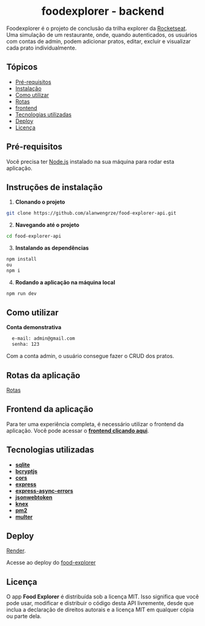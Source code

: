 <h1 align="center"> foodexplorer - backend</h1>

Foodexplorer é o projeto de conclusão da trilha explorer da [Rocketseat](https://www.rocketseat.com.br/). Uma simulação de um restaurante, onde, quando autenticados, os usuários com contas de admin, podem adicionar pratos, editar, excluir e visualizar cada prato individualmente.

## Tópicos
  - [Pré-requisitos](#pré-requisitos)
  - [Instalação](#instruções-de-instalação)
  - [Como utilizar](#como-utilizar)
  - [Rotas](#rotas-da-aplicação)
  - [frontend](#frontend-da-aplicação)
  - [Tecnologias utilizadas](#tecnologias-utilizadas)
  - [Deploy](#deploy)
  - [Licença](#licença)
## Pré-requisitos
Você precisa ter [Node.js](https://nodejs.org) instalado na sua máquina para rodar esta aplicação.

## Instruções de instalação

1. **Clonando o projeto**
```bash
git clone https://github.com/alanwengrze/food-explorer-api.git
```
2. **Navegando até o projeto**

```bash
cd food-explorer-api
```
3. **Instalando as dependências**
```bash
npm install
ou
npm i
```
4. **Rodando a aplicação na máquina local**
```bash
npm run dev
```
## Como utilizar
**Conta demonstrativa**
```bash
  e-mail: admin@gmail.com
  senha: 123
```
Com a conta admin, o usuário consegue fazer o CRUD dos pratos.

## Rotas da aplicação
[Rotas](./.github/routes.md)

## Frontend da aplicação
Para ter uma experiência completa, é necessário utilizar o frontend da aplicação. Você pode acessar o [**frontend clicando aqui**](https://github.com/alanwengrze/food-explorer-frontend).

## Tecnologias utilizadas
- [**sqlite**](https://www.sqlite.org/index.html)
- [**bcryptjs**](https://www.npmjs.com/package/bcrypt/)
- [**cors**](https://www.npmjs.com/package/cors)
- [**express**](https://www.npmjs.com/package/express)
- [**express-async-errors**](https://www.npmjs.com/package/express-async-errors)
- [**jsonwebtoken**](https://www.npmjs.com/package/jsonwebtoken)
- [**knex**](https://www.npmjs.com/package/knex)
- [**pm2**](https://www.npmjs.com/package/pm2)
- [**multer**](https://www.npmjs.com/package/multer)

## Deploy
[Render](https://render.com/).

Acesse ao deploy do [food-explorer](https://alnfoodexplorer.netlify.app/)

## Licença

O app **Food Explorer** é distribuída sob a licença MIT. Isso significa que você pode usar, modificar e distribuir o código desta API livremente, desde que inclua a declaração de direitos autorais e a licença MIT em qualquer cópia ou parte dela.